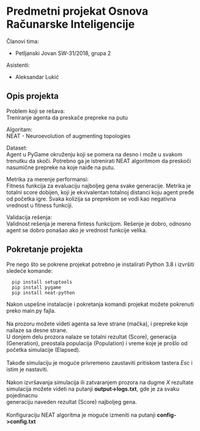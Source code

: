 # Predmetni projekat Osnova Računarske Inteligencije

Članovi tima:
* Petljanski Jovan SW-31/2018, grupa 2

Asistenti:
* Aleksandar Lukić

## Opis projekta

Problem koji se rešava:<br/>
Treniranje agenta da preskače prepreke na putu

Algoritam:<br/>
NEAT - Neuroevolution of augmenting topologies

Dataset:<br/>
Agent u PyGame okruženju koji se pomera na desno i može u svakom trenutku da skoči. Potrebno ga je istrenirati NEAT algoritmom da preskoči nasumične prepreke na koje naiđe na putu.

Metrika za merenje performansi:<br/>
Fitness funkcija za evaluaciju najboljeg gena svake generacije. Metrika je totalni score dobijen, koji je ekvivalentan totalnoj distanci koju agent pređe od početka igre. Svaka kolizija sa preprekom se vodi kao negativna vrednost u fitness funkciji.

Validacija rešenja:<br/>
Validnost rešenja je merena fintess funkcijom. Rešenje je dobro, odnosno agent se dobro ponašao ako je vrednost funkcije velika.

## Pokretanje projekta

Pre nego što se pokrene projekat potrebno je instalirati Python 3.8 i izvršiti sledeće komande:<br/>
```
  pip install setuptools
  pip install pygame
  pip install neat-python
```
Nakon uspešne instalacije i pokretanja komandi projekat možete pokrenuti preko main.py fajla.<br/>
<br/>
Na prozoru možete videti agenta sa leve strane (mačka), i prepreke koje nailaze sa desne strane.<br/>
U donjem delu prozora nalaze se totalni rezultat (Score), generacija (Generation), preostala populacija (Population) i vreme koje je prošlo od početka simulacije (Elapsed).<br/>
<br/>
Takođe simulaciju je moguće privremeno zaustaviti pritiskom tastera *Esc* i istim je nastaviti.<br/>
<br/>
Nakon izvršavanja simulacija ili zatvaranjem prozora na dugme *X* rezultate simulacija možete videti na putanji **output->logs.txt**, gde je za svaku pojedinacnu<br/>
generaciju naveden rezultat (Score) najboljeg gena.<br/>
<br/>
Konfiguraciju NEAT algoritma je moguće izmeniti na putanji **config->config.txt**

